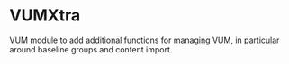 # VUMXtra

VUM module to add additional functions for managing VUM, in particular around baseline groups and content import.
